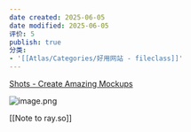 ```yaml
---
date created: 2025-06-05
date modified: 2025-06-05
评价: 5
publish: true
分类:
- '[[Atlas/Categories/好用网站 - fileclass]]'
---
```

[Shots - Create Amazing Mockups](https://shots.so/)

![image.png](https://my-public-pic.oss-cn-hangzhou.aliyuncs.com/20250605231913635.png)


[[Note to ray.so]]